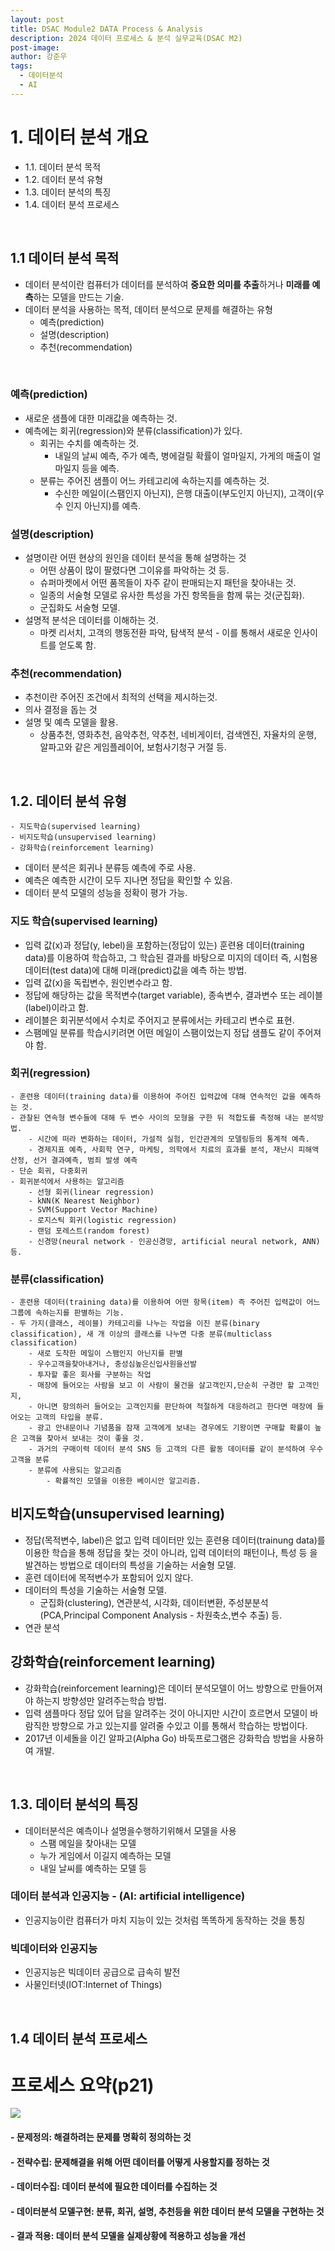 ```yaml
---
layout: post
title: DSAC Module2 DATA Process & Analysis
description: 2024 데이터 프로세스 & 분석 실무교육(DSAC M2)
post-image:
author: 강준우
tags:
  - 데이터분석
  - AI
---
```


# 1. 데이터 분석 개요

- 1.1. 데이터 분석 목적
- 1.2. 데이터 분석 유형
- 1.3. 데이터 분석의 특징
- 1.4. 데이터 분석 프로세스

<br>

## 1.1 데이터 분석 목적

- 데이터 분석이란 컴퓨터가 데이터를 분석하여 **중요한 의미를 추출**하거나 **미래를 예측**하는 모델을 만드는 기술.
- 데이터 분석을 사용하는 목적, 데이터 분석으로 문제를 해결하는 유형
  - 예측(prediction)
  - 설명(description)
  - 추천(recommendation)

<br>

### 예측(prediction)

- 새로운 샘플에 대한 미래값을 예측하는 것.
- 예측에는 회귀(regression)와 분류(classification)가 있다.
  - 회귀는 수치를 예측하는 것.
    - 내일의 날씨 예측, 주가 예측, 병에걸릴 확률이 얼마일지, 가게의 매출이 얼마일지 등을 예측.
  - 분류는 주어진 샘플이 어느 카테고리에 속하는지를 예측하는 것.
    - 수신한 메일이(스팸인지 아닌지), 은행 대출이(부도인지 아닌지), 고객이(우수 인지 아닌지)를 예측.

### 설명(description)

- 설명이란 어떤 현상의 원인을 데이터 분석을 통해 설명하는 것
  - 어떤 상품이 많이 팔렸다면 그이유를 파악하는 것 등.
  - 슈퍼마켓에서 어떤 품목들이 자주 같이 판매되는지 패턴을 찾아내는 것.
  - 일종의 서술형 모델로 유사한 특성을 가진 항목들을 함께 묶는 것(군집화).
  - 군집화도 서술형 모델.
- 설명적 분석은 데이터를 이해하는 것.
  - 마켓 리서치, 고객의 행동전환 파악, 탐색적 분석 - 이를 통해서 새로운 인사이트를 얻도록 함.

### 추천(recommendation)

- 추천이란 주어진 조건에서 최적의 선택을 제시하는것.
- 의사 결정을 돕는 것
- 설명 및 예측 모델을 활용.
  - 상품추천, 영화추천, 음악추천, 약추천, 네비게이터, 검색엔진, 자율차의 운행, 알파고와 같은 게임플레이어, 보험사기청구 거절 등.

<br>

## 1.2. 데이터 분석 유형

    - 지도학습(supervised learning)
    - 비지도학습(unsupervised learning)
    - 강화학습(reinforcement learning)

- 데이터 분석은 회귀나 분류등 예측에 주로 사용.
- 예측은 예측한 시간이 모두 지나면 정답을 확인할 수 있음.
- 데이터 분석 모델의 성능을 정확이 평가 가능.

### 지도 학습(supervised learning)

- 입력 값(x)과 정답(y, lebel)을 포함하는(정답이 있는) 훈련용 데이터(training data)를 이용하여 학습하고, 그 학습된 결과를 바탕으로 미지의 데이터 즉, 시험용 데이터(test data)에 대해 미래(predict)값을 예측 하는 방법.
- 입력 값(x)을 독립변수, 원인변수라고 함.
- 정답에 해당하는 값을 목적변수(target variable), 종속변수, 결과변수 또는 레이블(label)이라고 함.
- 레이블은 회귀분석에서 수치로 주어지고 분류에서는 카테고리 변수로 표현.
- 스팸메일 분류를 학습시키려면 어떤 메일이 스팸이었는지 정답 샘플도 같이 주어져야 함.

### 회귀(regression)

    - 훈련용 데이터(training data)를 이용하여 주어진 입력값에 대해 연속적인 값을 예측하는 것.
    - 관찰된 연속형 변수들에 대해 두 변수 사이의 모형을 구한 뒤 적합도를 측정해 내는 분석방법.
        - 시간에 떠라 변화하는 데이터, 가설적 실험, 인간관계의 모델링등의 통계적 예측.
        - 경제지표 예측, 사회학 연구, 마케팅, 의학에서 치료의 효과를 분석, 재난시 피해액 산정, 선거 결과예측, 범죄 발생 예측
    - 단순 회귀, 다중회귀
    - 회귀분석에서 사용하는 알고리즘
        - 선형 회귀(linear regression)
        - kNN(K Nearest Neighbor)
        - SVM(Support Vector Machine)
        - 로지스틱 회귀(logistic regression)
        - 랜덤 포레스트(random forest)
        - 신경망(neural network - 인공신경망, artificial neural network, ANN) 등.

### 분류(classification)

    - 훈련용 데이터(training data)를 이용하여 어떤 항목(item) 즉 주어진 입력값이 어느 그룹에 속하는지를 판별하는 기능.
    - 두 가지(클래스, 레이블) 카테고리를 나누는 작업을 이진 분류(binary classification), 새 개 이상의 클래스를 나누면 다중 분류(multiclass classification)
        - 새로 도착한 메일이 스팸인지 아닌지를 판별
        - 우수고객을찾아내거나, 충성심높은신입사원을선발
        - 투자할 좋은 회사를 구분하는 작업
        - 매장에 들어오는 사람을 보고 이 사람이 물건을 살고객인지,단순히 구경만 할 고객인지,
        - 아니면 항의하러 들어오는 고객인지를 판단하여 적절하게 대응하려고 한다면 매장에 들어오는 고객의 타입을 분류.
        - 광고 안내문이나 기념품을 잠재 고객에게 보내는 경우에도 기왕이면 구매할 확률이 높은 고객을 찾아서 보내는 것이 좋을 것.
        - 과거의 구매이력 데이터 분석 SNS 등 고객의 다른 활동 데이터를 같이 분석하여 우수 고객을 분류
        - 분류에 사용되는 알고리즘
            - 확률적인 모델을 이용한 베이시안 알고리즘.

## 비지도학습(unsupervised learning)

- 정답(목적변수, label)은 없고 입력 데이터만 있는 훈련용 데이터(trainung data)를 이용한 학습을 통해 정답을 찿는 것이 아니라, 입력 데이터의 패턴이나, 특성 등 을 발견하는 방법으로 데이터의 특성을 기술하는 서술형 모델.
- 훈련 데이터에 목적변수가 포함되어 있지 않다.
- 데이터의 특성을 기술하는 서술형 모델.
  - 군집화(clustering), 연관분석, 시각화, 데이터변환, 주성분분석(PCA,Principal Component Analysis - 차원축소,변수 추출) 등.
- 연관 분석

## 강화학습(reinforcement learning)

- 강화학습(reinforcement learning)은 데이터 분석모델이 어느 방향으로 만들어져야 하는지 방향성만 알려주는학습 방법.
- 입력 샘플마다 정답 있어 답을 알려주는 것이 아니지만 시간이 흐르면서 모델이 바람직한 방향으로 가고 있는지를 알려줄 수있고 이를 통해서 학습하는 방법이다.
- 2017년 이세돌을 이긴 알파고(Alpha Go) 바둑프로그램은 강화학습 방법을 사용하여 개발.

<br>

## 1.3. 데이터 분석의 특징

- 데이터분석은 예측이나 설명을수행하기위해서 모델을 사용
  - 스팸 메일을 찾아내는 모델
  - 누가 게임에서 이길지 예측하는 모델
  - 내일 날씨를 예측하는 모델 등

### 데이터 분석과 인공지능 - (AI: artificial intelligence)

- 인공지능이란 컴퓨터가 마치 지능이 있는 것처럼 똑똑하게 동작하는 것을 통칭

### 빅데이터와 인공지능

- 인공지능은 빅데이터 공급으로 급속히 발전
- 사물인터넷(IOT:Internet of Things)

<br>

## 1.4 데이터 분석 프로세스

# 프로세스 요약(p21)

<img src = 'img\p22-데이터 분석 프로세스.png'>

#### - 문제정의: 해결하려는 문제를 명확히 정의하는 것

#### - 전략수립: 문제해결을 위해 어떤 데이터를 어떻게 사용할지를 정하는 것

#### - 데이터수집: 데이터 분석에 필요한 데이터를 수집하는 것

#### - 데이터분석 모델구현: 분류, 회귀, 설명, 추천등을 위한 데이터 분석 모델을 구현하는 것

#### - 결과 적용: 데이터 분석 모델을 실제상황에 적용하고 성능을 개선
